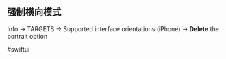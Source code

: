 ## 强制横向模式

Info → TARGETS → Supported interface orientations (iPhone) → **Delete** the portrait option

#swiftui 